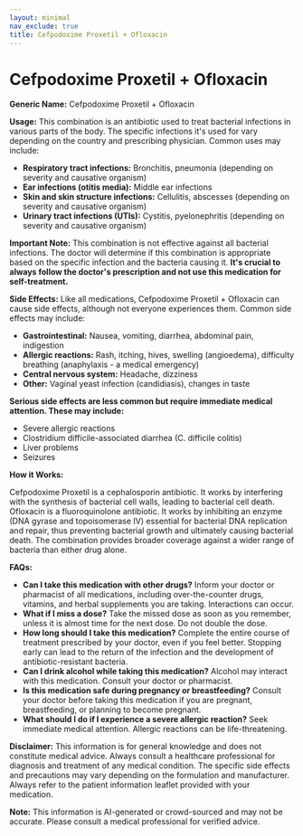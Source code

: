```yaml
---
layout: minimal
nav_exclude: true
title: Cefpodoxime Proxetil + Ofloxacin
---
```


# Cefpodoxime Proxetil + Ofloxacin

**Generic Name:** Cefpodoxime Proxetil + Ofloxacin

**Usage:** This combination is an antibiotic used to treat bacterial infections in various parts of the body.  The specific infections it's used for vary depending on the country and prescribing physician.  Common uses may include:

* **Respiratory tract infections:**  Bronchitis, pneumonia (depending on severity and causative organism)
* **Ear infections (otitis media):**  Middle ear infections
* **Skin and skin structure infections:**  Cellulitis, abscesses (depending on severity and causative organism)
* **Urinary tract infections (UTIs):**  Cystitis, pyelonephritis (depending on severity and causative organism)

**Important Note:** This combination is not effective against all bacterial infections.  The doctor will determine if this combination is appropriate based on the specific infection and the bacteria causing it.  **It's crucial to always follow the doctor's prescription and not use this medication for self-treatment.**

**Side Effects:**  Like all medications, Cefpodoxime Proxetil + Ofloxacin can cause side effects, although not everyone experiences them.  Common side effects may include:

* **Gastrointestinal:** Nausea, vomiting, diarrhea, abdominal pain, indigestion
* **Allergic reactions:** Rash, itching, hives, swelling (angioedema), difficulty breathing (anaphylaxis - a medical emergency)
* **Central nervous system:** Headache, dizziness
* **Other:** Vaginal yeast infection (candidiasis), changes in taste

**Serious side effects are less common but require immediate medical attention.  These may include:**

* Severe allergic reactions
* Clostridium difficile-associated diarrhea (C. difficile colitis)
* Liver problems
* Seizures


**How it Works:**

Cefpodoxime Proxetil is a cephalosporin antibiotic. It works by interfering with the synthesis of bacterial cell walls, leading to bacterial cell death.  Ofloxacin is a fluoroquinolone antibiotic. It works by inhibiting an enzyme (DNA gyrase and topoisomerase IV) essential for bacterial DNA replication and repair, thus preventing bacterial growth and ultimately causing bacterial death. The combination provides broader coverage against a wider range of bacteria than either drug alone.

**FAQs:**

* **Can I take this medication with other drugs?**  Inform your doctor or pharmacist of all medications, including over-the-counter drugs, vitamins, and herbal supplements you are taking.  Interactions can occur.
* **What if I miss a dose?** Take the missed dose as soon as you remember, unless it is almost time for the next dose. Do not double the dose.
* **How long should I take this medication?**  Complete the entire course of treatment prescribed by your doctor, even if you feel better. Stopping early can lead to the return of the infection and the development of antibiotic-resistant bacteria.
* **Can I drink alcohol while taking this medication?**  Alcohol may interact with this medication. Consult your doctor or pharmacist.
* **Is this medication safe during pregnancy or breastfeeding?** Consult your doctor before taking this medication if you are pregnant, breastfeeding, or planning to become pregnant.
* **What should I do if I experience a severe allergic reaction?** Seek immediate medical attention. Allergic reactions can be life-threatening.

**Disclaimer:** This information is for general knowledge and does not constitute medical advice. Always consult a healthcare professional for diagnosis and treatment of any medical condition.  The specific side effects and precautions may vary depending on the formulation and manufacturer.  Always refer to the patient information leaflet provided with your medication.


**Note:** This information is AI-generated or crowd-sourced and may not be accurate. Please consult a medical professional for verified advice.